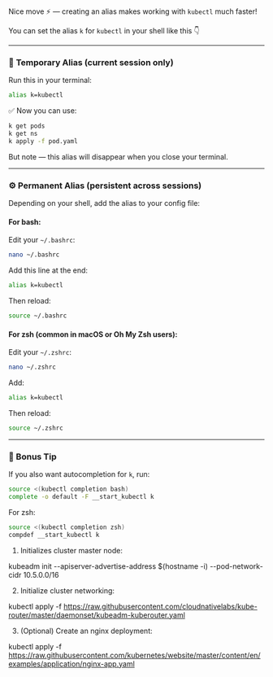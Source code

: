  Nice move ⚡ — creating an alias makes working with `kubectl` much faster!

You can set the alias `k` for `kubectl` in your shell like this 👇

---

### 🧩 **Temporary Alias (current session only)**

Run this in your terminal:

```bash
alias k=kubectl
```

✅ Now you can use:

```bash
k get pods
k get ns
k apply -f pod.yaml
```

But note — this alias will disappear when you close your terminal.

---

### ⚙️ **Permanent Alias (persistent across sessions)**

Depending on your shell, add the alias to your config file:

#### For **bash**:

Edit your `~/.bashrc`:

```bash
nano ~/.bashrc
```

Add this line at the end:

```bash
alias k=kubectl
```

Then reload:

```bash
source ~/.bashrc
```

#### For **zsh** (common in macOS or Oh My Zsh users):

Edit your `~/.zshrc`:

```bash
nano ~/.zshrc
```

Add:

```bash
alias k=kubectl
```

Then reload:

```bash
source ~/.zshrc
```

---

### 🧠 Bonus Tip

If you also want autocompletion for `k`, run:

```bash
source <(kubectl completion bash)
complete -o default -F __start_kubectl k
```

For zsh:

```bash
source <(kubectl completion zsh)
compdef __start_kubectl k
```
 
 
 
 
 1. Initializes cluster master node:

 kubeadm init --apiserver-advertise-address $(hostname -i) --pod-network-cidr 10.5.0.0/16


 2. Initialize cluster networking:

 kubectl apply -f https://raw.githubusercontent.com/cloudnativelabs/kube-router/master/daemonset/kubeadm-kuberouter.yaml


 3. (Optional) Create an nginx deployment:

 kubectl apply -f https://raw.githubusercontent.com/kubernetes/website/master/content/en/examples/application/nginx-app.yaml
